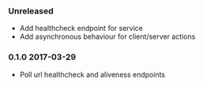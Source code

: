 ### Unreleased
- Add healthcheck endpoint for service
- Add asynchronous behaviour for client/server actions

### 0.1.0 2017-03-29
- Poll url healthcheck and aliveness endpoints
